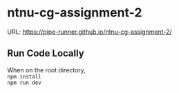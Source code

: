# ntnu-cg-assignment-2

URL: https://pipe-runner.github.io/ntnu-cg-assignment-2/

## Run Code Locally
When on the root directory,  
`npm install`  
`npm run dev`

